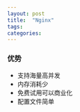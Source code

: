 ```yaml
---
layout: post
title:  "Nginx"
tags:
categories:
---
```


### 优势

- 支持海量高并发
- 内存消耗少
- 免费试用可以商业化
- 配置文件简单